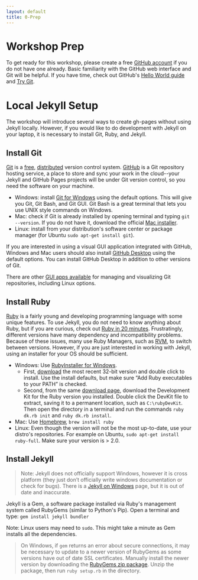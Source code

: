 ```yaml
---
layout: default
title: 0-Prep
---
```


# Workshop Prep

To get ready for this workshop, please create a free [GitHub account](https://github.com/join) if you do not have one already.
Basic familiarity with the GitHub web interface and Git will be helpful. 
If you have time, check out GitHub's [Hello World guide](https://guides.github.com/activities/hello-world/) and [Try Git](https://try.github.io/).

# Local Jekyll Setup

The workshop will introduce several ways to create gh-pages without using Jekyll locally. 
However, if you would like to do development with Jekyll on your laptop, it is necessary to install Git, Ruby, and Jekyll.

## Install Git

[Git](https://git-scm.com/) is a [free](https://www.gnu.org/philosophy/free-sw.en.html), [distributed](https://en.wikipedia.org/wiki/Distributed_version_control) version control system. [GitHub](https://github.com/) is a Git repository hosting service, a place to store and sync your work in the cloud--your Jekyll and GitHub Pages projects will be under Git version control, so you need the software on your machine. 

- Windows: install [Git for Windows](https://git-for-windows.github.io/) using the default options. This will give you Git, Git Bash, and Git GUI. Git Bash is a great terminal that lets you use UNIX style commands on Windows.
- Mac: check if Git is already installed by opening terminal and typing `git --version`. If you do not have it, download the official [Mac installer](https://git-scm.com/downloads).
- Linux: install from your distribution's software center or package manager (for Ubuntu `sudo apt-get install git`).

If you are interested in using a visual GUI application integrated with GitHub, Windows and Mac users should also install [GitHub Desktop](https://desktop.github.com/) using the default options.
You can install GitHub Desktop in addition to other versions of Git.

There are other [GUI apps available](https://git-scm.com/downloads/guis) for managing and visualizing Git repositories, including Linux options.

## Install Ruby

[Ruby](https://www.ruby-lang.org/en/) is a fairly young and developing programming language with some unique features. 
To use Jekyll, you do not need to know anything about Ruby, but if you are curious, check out [Ruby in 20 minutes](https://www.ruby-lang.org/en/documentation/quickstart/).
Frustratingly, different versions have many dependency and incompatibility problems.
Because of these issues, many use Ruby Managers, such as [RVM](http://rvm.io/), to switch between versions.
However, if you are just interested in working with Jekyll, using an installer for your OS should be sufficient.

- Windows: Use [RubyInstaller for Windows](https://rubyinstaller.org/). 
    - First, [download](https://rubyinstaller.org/downloads/) the most recent 32-bit version and double click to install. Use the install defaults, but make sure “Add Ruby executables to your PATH” is checked. 
    - Second, from the same [download page](https://rubyinstaller.org/downloads/), download the Development Kit for the Ruby version you installed. Double click the DevKit file to extract, saving it to a permanent location, such as `C:\rubyDevKit`. Then open the directory in a terminal and run the commands `ruby dk.rb init` and `ruby dk.rb install`.
- Mac: Use [Homebrew](https://brew.sh/), `brew install ruby`
- Linux: Even though the version will not be the most up-to-date, use your distro's repositories. For example on Ubuntu, `sudo apt-get install ruby-full`. Make sure your version is > 2.0.

## Install Jekyll

> Note: Jekyll does not officially support Windows, however it is cross platform (they just don’t officially write windows documentation or check for bugs). 
> There is a [Jekyll on Windows](https://jekyllrb.com/docs/windows/#installation) page, but it is out of date and inaccurate.

Jekyll is a Gem, a software package installed via Ruby's management system called RubyGems (similar to Python's Pip). 
Open a terminal and type:
`gem install jekyll bundler`

Note: Linux users may need to `sudo`.
This might take a minute as Gem installs all the dependencies. 

> On Windows, if `gem` returns an error about secure connections, it may be necessary to update to a newer version of RubyGems as some versions have out of date SSL certificates.
> Manually install the newer version by downloading the [RubyGems zip package](https://rubygems.org/pages/download#formats).
> Unzip the package, then run `ruby setup.rb` in the directory.
